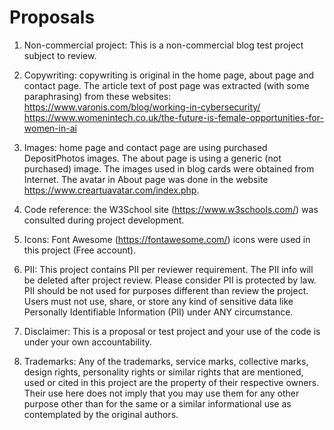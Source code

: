 # Proposals

1. Non-commercial project: This is a non-commercial blog test project subject to review.

2. Copywriting: copywriting is original in the home page, about page and contact page.
The article text of post page was extracted (with some paraphrasing) from these websites:
https://www.varonis.com/blog/working-in-cybersecurity/
https://www.womenintech.co.uk/the-future-is-female-opportunities-for-women-in-ai

3. Images: home page and contact page are using purchased DepositPhotos images. The about page is using a generic (not purchased) image. The images used in blog cards were obtained from Internet. The avatar in About page was done in the website https://www.creartuavatar.com/index.php.

4. Code reference: the W3School site (https://www.w3schools.com/) was consulted during project development.

5. Icons: Font Awesome (https://fontawesome.com/) icons were used in this project (Free account).

6. PII: This project contains PII per reviewer requirement.  The PII info will be deleted after project review. Please consider PII is protected by law.  PII should be not used for purposes different than review the project. Users must not use, share, or store any kind of sensitive data like Personally Identifiable Information (PII) under ANY circumstance.

7. Disclaimer: This is a proposal or test project and your use of the code is under your own accountability.

8. Trademarks: Any of the trademarks, service marks, collective marks, design rights, personality rights or similar rights that are mentioned, used or cited in this project are the property of their respective owners. Their use here does not imply that you may use them for any other purpose other than for the same or a similar informational use as contemplated by the original authors. 


